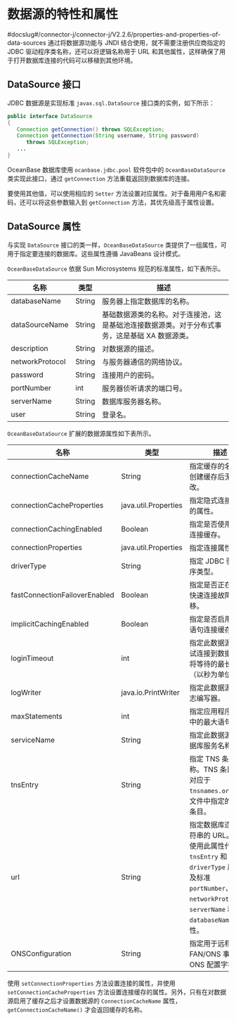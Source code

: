 数据源的特性和属性 
==============================
#docslug#/connector-j/connector-j/V2.2.6/properties-and-properties-of-data-sources
通过将数据源功能与 JNDI 结合使用，就不需要注册供应商指定的 JDBC 驱动程序类名称，还可以将逻辑名称用于 URL 和其他属性，这样确保了用于打开数据库连接的代码可以移植到其他环境。

DataSource 接口 
-------------------------------

JDBC 数据源是实现标准 `javax.sql.DataSource` 接口类的实例，如下所示：

```java
public interface DataSource
{
   Connection getConnection() throws SQLException;
   Connection getConnection(String username, String password)
      throws SQLException;
   ...
}
```



OceanBase 数据库使用 `ocanbase.jdbc.pool` 软件包中的 `OceanBaseDataSource` 类实现此接口，通过 `getConnection` 方法重载返回到数据库的连接。

要使用其他值，可以使用相应的 `Setter` 方法设置对应属性。对于备用用户名和密码，还可以将这些参数输入到 `getConnection` 方法，其优先级高于属性设置。

DataSource 属性 
-------------------------------

与实现 `DataSource` 接口的类一样，`OceanBaseDataSource` 类提供了一组属性，可用于指定要连接的数据库。这些属性遵循 JavaBeans 设计模式。

`OceanBaseDataSource` 依据 Sun Microsystems 规范的标准属性，如下表所示。


|     **名称**      | **类型** |                      **描述**                       |
|-----------------|--------|---------------------------------------------------|
| databaseName    | String | 服务器上指定数据库的名称。                                     |
| dataSourceName  | String | 基础数据源类的名称。对于连接池，这是基础池连接数据源类。对于分布式事务，这是基础 XA 数据源类。 |
| description     | String | 对数据源的描述。                                          |
| networkProtocol | String | 与服务器通信的网络协议。                                      |
| password        | String | 连接用户的密码。                                          |
| portNumber      | int    | 服务器侦听请求的端口号。                                      |
| serverName      | String | 数据库服务器名称。                                         |
| user            | String | 登录名。                                              |



`OceanBaseDataSource` 扩展的数据源属性如下表所示。


|            **名称**             |        **类型**        |                                                           **描述**                                                            |
|-------------------------------|----------------------|-----------------------------------------------------------------------------------------------------------------------------|
| connectionCacheName           | String               | 指定缓存的名称。创建缓存后无法更改。                                                                                                          |
| connection­Cache­Properties   | java.util.Properties | 指定隐式连接缓存的属性。                                                                                                                |
| connectionCachingEnabled      | Boolean              | 指定是否使用隐式连接缓存。                                                                                                               |
| connectionProperties          | java.util.Properties | 指定连接属性。                                                                                                                     |
| driverType                    | String               | 指定 JDBC 驱动程序类型。                                                                                                             |
| fastConnectionFailoverEnabled | Boolean              | 指定是否正在使用快速连接故障转移。                                                                                                           |
| implicitCachingEnabled        | Boolean              | 指定是否启用隐式语句连接缓存。                                                                                                             |
| loginTimeout                  | int                  | 指定此数据源在尝试连接到数据库时将等待的最长时间（以秒为单位）。                                                                                            |
| logWriter                     | java.io.PrintWriter  | 指定此数据源的日志编写器。                                                                                                               |
| maxStatements                 | int                  | 指定应用程序缓存中的最大语句数。                                                                                                            |
| serviceName                   | String               | 指定此数据源的数据库服务名称。                                                                                                             |
| tnsEntry                      | String               | 指定 TNS 条目名称。TNS 条目名称对应于 `tnsnames.ora` 配置文件中指定的 TNS 条目。                                                                     |
| url                           | String               | 指定数据库连接字符串的 URL。可以使用此属性代替 `tnsEntry` 和 `driverType` 属性以及标准 `portNumber`、`networkProtocol`、`serverName` 和 `databaseName` 属性。 |
| ONSConfiguration              | String               | 指定用于远程订阅 FAN/ONS 事件的 ONS 配置字符串。                                                                                             |



使用 `setConnectionProperties` 方法设置连接的属性，并使用 `setConnectionCacheProperties` 方法设置连接缓存的属性。另外，只有在对数据源启用了缓存之后才设置数据源的 `ConnectionCacheName` 属性，`getConnectionCacheName()` 才会返回缓存的名称。
